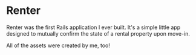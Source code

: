 # Renter

Renter was the first Rails application I ever built. It's a simple little app designed to mutually confirm the state of a rental property upon move-in. 

All of the assets were created by me, too!